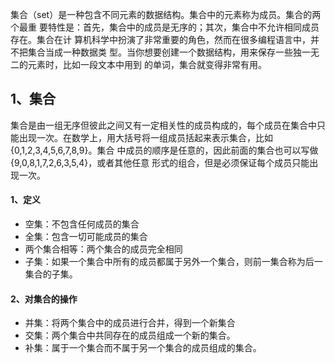集合（set）是一种包含不同元素的数据结构。集合中的元素称为成员。集合的两个最重 要特性是：首先，集合中的成员是无序的；其次，集合中不允许相同成员存在。集合在计 算机科学中扮演了非常重要的角色，然而在很多编程语言中，并不把集合当成一种数据类 型。当你想要创建一个数据结构，用来保存一些独一无二的元素时，比如一段文本中用到 的单词，集合就变得非常有用。

## 1、集合
集合是由一组无序但彼此之间又有一定相关性的成员构成的，每个成员在集合中只能出现一次。在数学上，用大括号将一组成员括起来表示集合，比如 {0,1,2,3,4,5,6,7,8,9}。集合 中成员的顺序是任意的，因此前面的集合也可以写做 {9,0,8,1,7,2,6,3,5,4}，或者其他任意 形式的组合，但是必须保证每个成员只能出现一次。
#### 1、定义
- 空集：不包含任何成员的集合
- 全集：包含一切可能成员的集合
- 两个集合相等：两个集合的成员完全相同
- 子集：如果一个集合中所有的成员都属于另外一个集合，则前一集合称为后一集合的子集。
#### 2、对集合的操作
- 并集：将两个集合中的成员进行合并，得到一个新集合
- 交集：两个集合中共同存在的成员组成一个新的集合。
- 补集：属于一个集合而不属于另一个集合的成员组成的集合。

